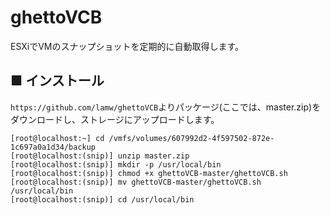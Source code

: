# ghettoVCB
ESXiでVMのスナップショットを定期的に自動取得します。
## ■ インストール
`https://github.com/lamw/ghettoVCB`よりパッケージ(ここでは、master.zip)をダウンロードし、ストレージにアップロードします。
```
[root@localhost:~] cd /vmfs/volumes/607992d2-4f597502-872e-1c697a0a1d34/backup
[root@localhost:(snip)] unzip master.zip
[root@localhost:(snip)] mkdir -p /usr/local/bin
[root@localhost:(snip)] chmod +x ghettoVCB-master/ghettoVCB.sh
[root@localhost:(snip)] mv ghettoVCB-master/ghettoVCB.sh /usr/local/bin
[root@localhost:(snip)] cd /usr/local/bin
```
